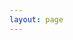 ```yaml
---
layout: page
---
```

<script setup>
import {
  VPTeamPage,
  VPTeamPageTitle,
  VPTeamMembers, VPTeamPageSection
} from 'vitepress/theme'

const orgnization = [
    {
    avatar: '/assets/logo.png',
    name: 'ICS-25Fall-FDU',
    desc: '复旦大学计算机系统基础教师团队',
    links: [
      { icon: 'github', link: 'https://github.com/ICS-25Fall-FDU' },
    ]
  },
]

const members = [
  {
    avatar: '/assets/staff/fduTristin.png',
    name: '徐厚泽',
    desc: 'Keep exploring.',
    links: [
      { icon: 'github', link: 'https://github.com/fduTristin' },
    ]
  },
  {
    avatar: '/assets/staff/Zecyel.png',
    name: '朱程炀',
    desc: 'Make it funny. Enjoy its fun.',
    links: [
      { icon: 'github', link: 'https://github.com/Zecyel' },
    ]
  },
  {
    avatar: '/assets/staff/Caibao7.png',
    name: '蔡亦扬',
    desc: '生活就像海洋，只有意志坚强的人才能到达彼岸。',
    links: [
      { icon: 'github', link: 'https://github.com/Caibao7' },
    ]
  },
  {
    avatar: '/assets/staff/JurFal.png',
    name: '周弈成',
    desc: '欢迎（在各种地方）向TA提问！',
    links: [
      { icon: 'github', link: 'https://github.com/JurFal' },
    ]
  },
  {
    avatar: '/assets/staff/ranxiaoxiao-mmm.png',
    name: '马颢宸',
    desc: '理论是主线，lab是副本，请对boss狠狠出击！',
    links: [
      { icon: 'github', link: 'https://github.com/ranxiaoxiao-mmm' },
    ]
  },
  {
    avatar: '/assets/staff/xzh2004.png',
    name: '项正豪',
    desc: 'Stay Hungry, Stay Foolish.',
    links: [
      { icon: 'github', link: 'https://github.com/xzh2004' },
    ]
  },
  {
    avatar: '/assets/staff/ell77abu.png',
    name: '罗贤可昕',
    desc: '行く先がわからないけど、もう道に出ている。',
    links: [
      { icon: 'github', link: 'https://github.com/ell77abu' },
    ]
  },
]
</script>

<VPTeamPage>
<VPTeamPageSection>
    <template #title>组织</template>
    <template #members>
      <VPTeamMembers size="small" :members="orgnization" />
    </template>
  </VPTeamPageSection>
  <VPTeamPageSection>
    <template #title>助教</template>
    <template #members>
      <VPTeamMembers size="small" :members="members" />
    </template>
  </VPTeamPageSection>
</VPTeamPage>
